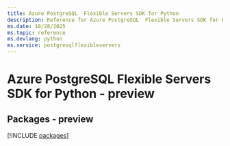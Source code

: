 ```yaml
---
title: Azure PostgreSQL  Flexible Servers SDK for Python
description: Reference for Azure PostgreSQL  Flexible Servers SDK for Python
ms.date: 10/28/2025
ms.topic: reference
ms.devlang: python
ms.service: postgresqlflexibleservers
---
```

# Azure PostgreSQL  Flexible Servers SDK for Python - preview
## Packages - preview
[!INCLUDE [packages](postgresql--flexible-servers-index.md)]